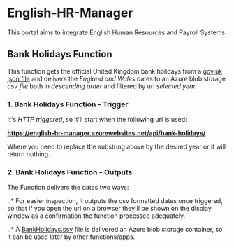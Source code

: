 # English-HR-Manager
This portal aims to integrate English Human Resources and Payroll Systems.

## Bank Holidays Function
This function gets the official United Kingdom bank holidays from a [gov.uk json file](https://www.gov.uk/bank-holidays.json) and delivers the *England and Wales* dates to an Azure blob storage *csv file* both in *descending order* and filtered by url *selected year*.

### 1. Bank Holidays Function - Trigger
It's *HTTP triggered*, so it'll start when the following url is used:

**https://english-hr-manager.azurewebsites.net/api/bank-holidays/<year>**
  
Where you need to replace the *<year>* substring above by the desired year or it will return nothing.

### 2. Bank Holidays Function - Outputs
The Function delivers the dates two ways:
  
..* For easier inspection, it outputs the csv formatted dates once triggered, so that if you open the url on a browser they'll be shown on the display window as a confirmation the function processed adequately.
  
..* A [BankHolidays.csv](https://englishhrmanager.blob.core.windows.net/bankholidays/BankHolidays.csv) file is delivered an Azure blob storage container, so it can be used later by other functions/apps.
